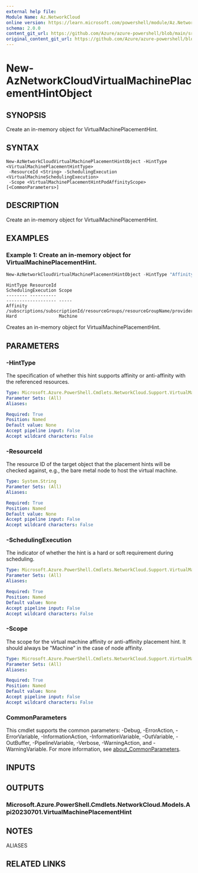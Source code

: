 ```yaml
---
external help file: 
Module Name: Az.NetworkCloud
online version: https://learn.microsoft.com/powershell/module/Az.NetworkCloud/new-AzNetworkCloudVirtualMachinePlacementHintObject
schema: 2.0.0
content_git_url: https://github.com/Azure/azure-powershell/blob/main/src/NetworkCloud/help/New-AzNetworkCloudVirtualMachinePlacementHintObject.md
original_content_git_url: https://github.com/Azure/azure-powershell/blob/main/src/NetworkCloud/help/New-AzNetworkCloudVirtualMachinePlacementHintObject.md
---
```


# New-AzNetworkCloudVirtualMachinePlacementHintObject

## SYNOPSIS
Create an in-memory object for VirtualMachinePlacementHint.

## SYNTAX

```
New-AzNetworkCloudVirtualMachinePlacementHintObject -HintType <VirtualMachinePlacementHintType>
 -ResourceId <String> -SchedulingExecution <VirtualMachineSchedulingExecution>
 -Scope <VirtualMachinePlacementHintPodAffinityScope> [<CommonParameters>]
```

## DESCRIPTION
Create an in-memory object for VirtualMachinePlacementHint.

## EXAMPLES

### Example 1: Create an in-memory object for VirtualMachinePlacementHint.
```powershell
New-AzNetworkCloudVirtualMachinePlacementHintObject -HintType "Affinity" -ResourceId "/subscriptions/subscriptionId/resourceGroups/resourceGroupName/providers/Microsoft.NetworkCloud/racks/rackName" -SchedulingExecution "Hard" -Scope "Machine"
```

```output
HintType ResourceId                                                                                                     SchedulingExecution Scope
-------- ----------                                                                                                     ------------------- -----
Affinity /subscriptions/subscriptionId/resourceGroups/resourceGroupName/providers/Microsoft.NetworkCloud/racks/rackName Hard                Machine
```

Creates an in-memory object for VirtualMachinePlacementHint.

## PARAMETERS

### -HintType
The specification of whether this hint supports affinity or anti-affinity with the referenced resources.

```yaml
Type: Microsoft.Azure.PowerShell.Cmdlets.NetworkCloud.Support.VirtualMachinePlacementHintType
Parameter Sets: (All)
Aliases:

Required: True
Position: Named
Default value: None
Accept pipeline input: False
Accept wildcard characters: False
```

### -ResourceId
The resource ID of the target object that the placement hints will be checked against, e.g., the bare metal node to host the virtual machine.

```yaml
Type: System.String
Parameter Sets: (All)
Aliases:

Required: True
Position: Named
Default value: None
Accept pipeline input: False
Accept wildcard characters: False
```

### -SchedulingExecution
The indicator of whether the hint is a hard or soft requirement during scheduling.

```yaml
Type: Microsoft.Azure.PowerShell.Cmdlets.NetworkCloud.Support.VirtualMachineSchedulingExecution
Parameter Sets: (All)
Aliases:

Required: True
Position: Named
Default value: None
Accept pipeline input: False
Accept wildcard characters: False
```

### -Scope
The scope for the virtual machine affinity or anti-affinity placement hint.
It should always be "Machine" in the case of node affinity.

```yaml
Type: Microsoft.Azure.PowerShell.Cmdlets.NetworkCloud.Support.VirtualMachinePlacementHintPodAffinityScope
Parameter Sets: (All)
Aliases:

Required: True
Position: Named
Default value: None
Accept pipeline input: False
Accept wildcard characters: False
```

### CommonParameters
This cmdlet supports the common parameters: -Debug, -ErrorAction, -ErrorVariable, -InformationAction, -InformationVariable, -OutVariable, -OutBuffer, -PipelineVariable, -Verbose, -WarningAction, and -WarningVariable. For more information, see [about_CommonParameters](http://go.microsoft.com/fwlink/?LinkID=113216).

## INPUTS

## OUTPUTS

### Microsoft.Azure.PowerShell.Cmdlets.NetworkCloud.Models.Api20230701.VirtualMachinePlacementHint

## NOTES

ALIASES

## RELATED LINKS

